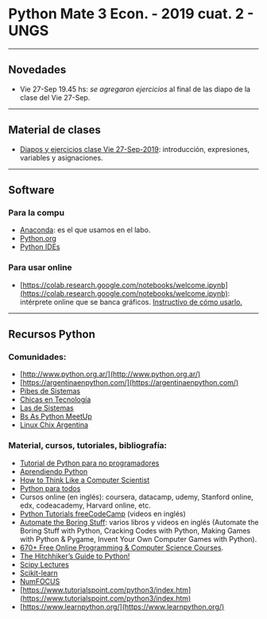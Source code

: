 # Python Mate 3 Econ. - 2019 cuat. 2 - UNGS

---

## Novedades
- Vie 27-Sep 19.45 hs: *se agregaron ejercicios* al final de las diapo de la clase del Vie 27-Sep.

---

## Material de clases
- [Diapos y ejercicios clase Vie 27-Sep-2019](https://github.com/sebasped/python-mate3-2019c2/blob/master/pythonClase1_Vie27sep2019.pdf): introducción, expresiones, variables y asignaciones.

---

## Software
### Para la compu
- [Anaconda](https://www.anaconda.com/distribution/#download-section): es el que usamos en el labo.
- [Python.org](https://www.python.org/downloads/)
- [Python IDEs](https://wiki.python.org/moin/IntegratedDevelopmentEnvironments)

### Para usar online
- [https://colab.research.google.com/notebooks/welcome.ipynb](https://colab.research.google.com/notebooks/welcome.ipynb): intérprete online que se banca gráficos. [Instructivo de cómo usarlo.](https://github.com/sebasped/python-mate3-2019c2/blob/master/python_online_con_graficos.pdf)

---

## Recursos Python
### Comunidades:
- [http://www.python.org.ar/](http://www.python.org.ar/)
- [https://argentinaenpython.com/](https://argentinaenpython.com/)
- [Pibes de Sistemas](https://twitter.com/pibesdesistemas)
- [Chicas en Tecnología](https://www.chicasentecnologia.org/)
- [Las de Sistemas](https://twitter.com/lasdesistemas)
- [Bs As Python MeetUp](https://www.meetup.com/Buenos-Aires-Python-Meetup/)
- [Linux Chix Argentina](https://twitter.com/linuxchixar)

### Material, cursos, tutoriales, bibliografía:
- [Tutorial de Python para no programadores](http://jjc.freeshell.org/easytut/easytut_es/easytut.html)
- [Aprendiendo Python](http://www.python.org.ar/wiki/AprendiendoPython)
- [How to Think Like a Computer Scientist](http://openbookproject.net/thinkcs/python/english3e/)
- [Python para todos](https://launchpadlibrarian.net/18980633/Python%20para%20todos.pdf)
- Cursos online (en inglés): coursera, datacamp, udemy, Stanford online, edx, codeacademy, Harvard online, etc.
- [Python Tutorials freeCodeCamp](https://www.youtube.com/playlist?list=PLWKjhJtqVAbnqBxcdjVGgT3uVR10bzTEB) (videos en inglés)
- [Automate the Boring Stuff](https://automatetheboringstuff.com): varios libros y videos en inglés (Automate the Boring Stuff with Python, Cracking Codes with Python, Making Games with Python & Pygame, Invent Your Own Computer Games with Python).
- [670+ Free Online Programming & Computer Science Courses](https://www.freecodecamp.org/news/free-programming-courses-august-2019/).
- [The Hitchhiker’s Guide to Python!](https://docs.python-guide.org/)
- [Scipy Lectures](https://scipy-lectures.org/index.html)
- [Scikit-learn](https://scikit-learn.org/)
- [NumFOCUS](https://numfocus.org/sponsored-projects)
- [https://www.tutorialspoint.com/python3/index.htm](https://www.tutorialspoint.com/python3/index.htm)
- [https://www.learnpython.org/](https://www.learnpython.org/)


